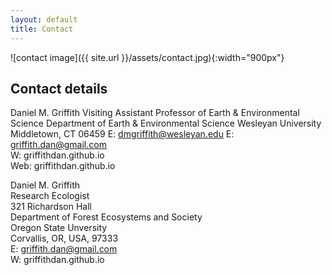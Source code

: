 ```yaml
---
layout: default
title: Contact
---
```


![contact image]({{ site.url }}/assets/contact.jpg){:width="900px"}

## Contact details

Daniel M. Griffith
Visiting Assistant Professor of Earth & Environmental Science 
Department of Earth & Environmental Science 
Wesleyan University 
Middletown, CT 06459 
E: dmgriffith@wesleyan.edu 
E: griffith.dan@gmail.com   
W: griffithdan.github.io  
Web: griffithdan.github.io 

Daniel M. Griffith  
Research Ecologist  
321 Richardson Hall  
Department of Forest Ecosystems and Society   
Oregon State Unversity    
Corvallis, OR, USA, 97333  
E: griffith.dan@gmail.com  
W: griffithdan.github.io  
